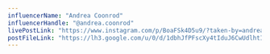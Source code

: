 ```yaml
---
influencerName: "Andrea Coonrod"
influencerHandle: "@andrea.coonrod"
livePostLink: "https://www.instagram.com/p/BoaFSk4D5u9/?taken-by=andrea.coonrod"
postFileLink: "https://lh3.google.com/u/0/d/1dbhJfPFscXy4tIduJ6CwUdlhtIzsEDyf"
---
```

